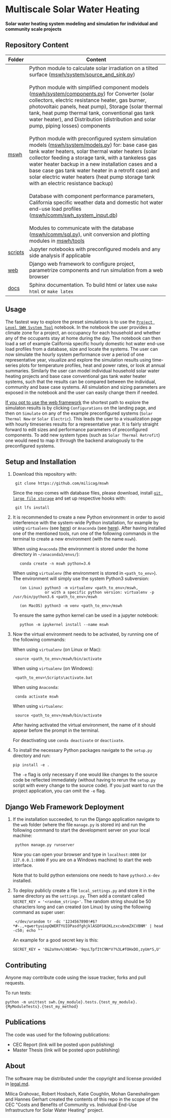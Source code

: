 # Multiscale Solar Water Heating
**Solar water heating system modeling and simulation for individual and community scale projects**

## Repository Content

Folder | Content
------ | ------
[mswh](mswh) | Python module to calculate solar irradiation on a tilted surface ([mswh/system/source_and_sink.py](mswh/system/source_and_sink.py)) <br><br> Python module with simplified component models ([mswh/system/components.py](mswh/system/components.py)) for Converter (solar collectors, electric resistance heater, gas burner, photovoltaic panels, heat pump), Storage (solar thermal tank, heat pump thermal tank, conventional gas tank water heater), and Distribution (distribution and solar pump, piping losses) components <br><br> Python module with preconfigured system simulation models ([mswh/system/models.py](mswh/system/models.py)) for: base case gas tank water heaters, solar thermal water heaters (solar collector feeding a storage tank, with a tankeless gas water heater backup in a new installation cases and a base case gas tank water heater in a retrofit case) and solar electric water heaters (heat pump storage tank with an electric resistance backup) <br><br> Database with component performance parameters, California specific weather data and domestic hot water end-use load profiles ([mswh/comm/swh_system_input.db](mswh/comm/swh_system_input.db)) <br><br> Modules to communicate with the database ([mswh/comm/sql.py](mswh/comm/sql.py)), unit conversion and plotting modules in [mswh/tools](mswh/tools)
[scripts](scripts) | Jupyter notebooks with preconfigured models and any side analysis if applicable
[web](web) | Django web framework to configure project, parametrize components and run simulation from a web browser
[docs](docs) | Sphinx documentation. To build html or latex use `make html` or `make latex`

## Usage

The fastest way to explore the preset simulations is to use the [`Project Level SWH System Tool`](scripts/Project&#32;Level&#32;SWH&#32;System&#32;Tool.ipynb) notebook. In the notebook the user provides a climate zone for a project, an occupancy for each household and whether any of the occupants stay at home during the day. The notebook can then load a set of example California specific hourly domestic hot water end-use load profiles from a database, size and locate the systems. The user can now simulate the hourly system performance over a period of one representative year, visualize and explore the simulation results using time-series plots for temperature profiles, heat and power rates, or look at annual summaries. Similarly the user can model individual household solar water heating projects and base case conventional gas tank water heater systems, such that the results can be compared between the individual, community and base case systems. All simulation and sizing parameters are exposed in the notebook and the user can easily change them if needed.

[If you opt to use the web framework](#django-web-framework-deployment) the shortest path to explore the simulaton results is by clicking `Configurations` on the landing page, and then on `Simulate` on
any of the example preconfigured systems (`Solar Thermal New` or `Solar Electric`). This leads the user to a visualization page with hourly timeseries results for a representative year. It is fairly straight forward to edit sizes and performance
parameters of preconfigured components. To add new system types (such as `Solar Thermal Retrofit`) one would need to map it through the backend analogously to the preconfigured systems.

## Setup and Installation

1. Download this repository with:

        git clone https://github.com/milicag/mswh

     Since the repo comes with database files, please download, install [`git large file storage`](https://git-lfs.github.com/) and set up respective hooks with:

        git lfs install

2. It is recommended to create a new Python environment in order to avoid interference with the system-wide Python installation, for example by using `virtualenv` (see [here](https://packaging.python.org/guides/installing-using-pip-and-virtualenv/)) or `Anaconda` (see [here](https://docs.anaconda.com/anaconda/install/)). After having installed one of the mentioned tools, run one of the following commands in the terminal to create a new environment (with the name `mswh`).

    When using `Anaconda` (the environment is stored under the home directory in `~/anaconda3/envs/`):

          conda create -n mswh python=3.6

    When using `virtualenv` (the environment is stored in `<path_to_env>`). The environment will simply use the system Python3 subversion:

          (on Linux) python3 -m virtualenv <path_to_env>/mswh,
                     or with a specific python version: virtualenv -p /usr/bin/python3.6 <path_to_env>/mswh

          (on MacOS) python3 -m venv <path_to_env>/mswh

     To ensure the same python kernel can be used in a jupyter notebook:

          python -m ipykernel install --name mswh

3. Now the virtual environment needs to be activated, by running one of the following commands:

    When using `virtualenv` (on Linux or Mac):

        source <path_to_env>/mswh/bin/activate

    When using `virtualenv` (on Windows):

        <path_to_env>\Scripts\activate.bat

    When using `Anaconda`:

        conda activate mswh

    When using `virtualenv`:

        source <path_to_env>/mswh/bin/activate

    After having activated the virtual environment, the name of it should appear before the prompt in the terminal.

    For deactivating use `conda deactivate` or `deactivate`.

4.  To install the necessary Python packages navigate to the `setup.py` directory and run:

        pip install -e .

    The `-e` flag is only necessary if one would like changes to the source code be reflected immediately (without having to rerun the `setup.py` script with every change to the source code). If you just want to run the project application, you can omit the `-e` flag.

## Django Web Framework Deployment

1. If the installation succeeded, to run the Django application navigate to the `web` folder (where the file `manage.py` is stored in) and run the following command to start the development server on your local machine:

        python manage.py runserver

   Now you can open your browser and type in `localhost:8000` (or `127.0.0.1:8000` if you are on a Windows machine) to start the web interface.

   Note that to build python extensions one needs to have `python3.x-dev` installed.

2. To deploy publicly create a file `local_settings.py` and store it in the same directory as the `settings.py`. Then add a constant called `SECRET_KEY = '<random_string>'`. The random string should be 50 characters long and can created (on Linux) by using the following command as super user:

        </dev/urandom tr -dc '1234567890!#$?*#-.,+qwertyuiopQWERTYUIOPasdfghjklASDFGHJKLzxcvbnmZXCVBNM' | head -c50; echo ""

    An example for a good secret key is this:

    `SECRET_KEY = 'O&2aYmv%)0B5#U-'9qsLTpfItC9N*V?%3L#fOHxDO,zyUm*S,U'`

## Contributing

Anyone may contribute code using the issue tracker, forks and pull requests.

To run tests:

    python -m unittest swh.{my_module}.tests.{test_my_module}.{MyModuleTests}.{test_my_method}

## Publications

The code was used for the following publications:
* CEC Report (link will be posted upon publishing)
* Master Thesis (link will be posted upon publishing)

## About

The software may be distributed under the copyright and license provided in [legal.md](legal.md).

Milica Grahovac, Robert Hosbach, Katie Coughlin, Mohan Ganeshalingam and Hannes Gerhart created the contents of this repo
in the scope of the CEC "Costs and Benefits of Community vs. Individual End-Use Infrastructure for Solar Water Heating" project.
